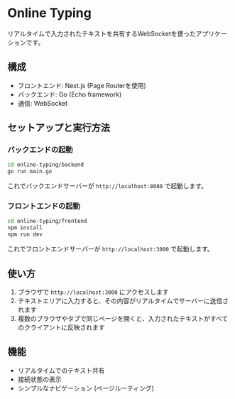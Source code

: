 # Online Typing

リアルタイムで入力されたテキストを共有するWebSocketを使ったアプリケーションです。

## 構成

- フロントエンド: Next.js (Page Routerを使用)
- バックエンド: Go (Echo framework)
- 通信: WebSocket

## セットアップと実行方法

### バックエンドの起動

```bash
cd online-typing/backend
go run main.go
```

これでバックエンドサーバーが `http://localhost:8080` で起動します。

### フロントエンドの起動

```bash
cd online-typing/frontend
npm install
npm run dev
```

これでフロントエンドサーバーが `http://localhost:3000` で起動します。

## 使い方

1. ブラウザで `http://localhost:3000` にアクセスします
2. テキストエリアに入力すると、その内容がリアルタイムでサーバーに送信されます
3. 複数のブラウザやタブで同じページを開くと、入力されたテキストがすべてのクライアントに反映されます

## 機能

- リアルタイムでのテキスト共有
- 接続状態の表示
- シンプルなナビゲーション (ページルーティング)